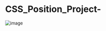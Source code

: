 # CSS_Position_Project-
![image](https://github.com/user-attachments/assets/ef0fda60-2606-4a9f-828f-93a5a0113c2a)
